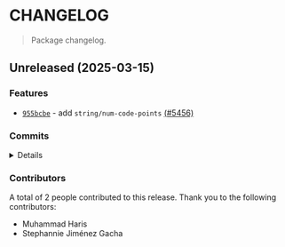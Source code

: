 # CHANGELOG

> Package changelog.

<section class="release" id="unreleased">

## Unreleased (2025-03-15)

<section class="features">

### Features

-   [`955bcbe`](https://github.com/stdlib-js/stdlib/commit/955bcbe5afffaff26af44cdd176a41a638d81f1b) - add `string/num-code-points` [(#5456)](https://github.com/stdlib-js/stdlib/pull/5456)

</section>

<!-- /.features -->

<section class="commits">

### Commits

<details>

-   [`955bcbe`](https://github.com/stdlib-js/stdlib/commit/955bcbe5afffaff26af44cdd176a41a638d81f1b) - **feat:** add `string/num-code-points` [(#5456)](https://github.com/stdlib-js/stdlib/pull/5456) _(by Muhammad Haris, Stephannie Jiménez Gacha)_

</details>

</section>

<!-- /.commits -->

<section class="contributors">

### Contributors

A total of 2 people contributed to this release. Thank you to the following contributors:

-   Muhammad Haris
-   Stephannie Jiménez Gacha

</section>

<!-- /.contributors -->

</section>

<!-- /.release -->

